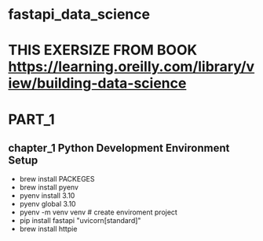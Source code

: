 # fastapi_data_science

# THIS EXERSIZE FROM BOOK https://learning.oreilly.com/library/view/building-data-science

# PART_1
## chapter_1 Python Development Environment Setup
* brew install PACKEGES
* brew install pyenv
* pyenv install 3.10
* pyenv global 3.10
* pyenv -m venv venv # create enviroment project
* pip install fastapi "uvicorn[standard]"
* brew install httpie

  
